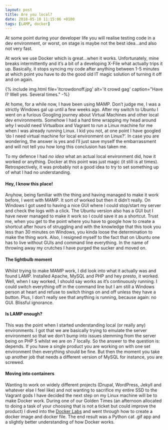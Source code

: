 ```yaml
---
layout: post
title: Are you local?
date: 2018-05-10 11:15:06 +0100
tags: [LAMP, docker]
---
```


At some point during your developer life you will realise testing code in a dev environment, or worst, on stage is maybe not the best idea...and also not very fast.

At work we use Docker which is great...when it works. Unfortunately, mine breaks intermittently and it’s a bit of a developing X-File what actually trips it up. Basically, it stops syncing my code after anything between 1-5 minutes at which point you have to do the good old IT magic solution of turning it off and on again.

{% include img.html file='itcrowdonoff.jpg' alt='it crowd gag'
caption="Have I? Well yes. Several times." -%}

At home, for a while now, I have been using MAMP. Don’t judge me, I was a strictly Windows gal up until a few weeks ago. After my switch to Ubuntu I went on a furious Googling journey about Virtual Machines and other local dev environments. Somehow I had a hard time wrapping my head around _why_ I would need Virtualbox and Vagrant to run a Linux machine for me when I was already running Linux. I kid you not, at one point I have googled ‘do I need virtual machine for local environment on Linux?’.
In case you are wondering, the answer is yes and I’ll just save myself the embarrassment and will not tell you how long this conclusion has taken me.

To my defence I had _no idea_ what an actual local environment did, how it worked or anything. Docker at this point was just magic (it still is at times). Retrospectively, it was probably not a good idea to try to set something up of what I had no understanding.

#### Hey, I know this place!

Anyhow, being familiar with the thing and having managed to make it work before, I went with MAMP. It sort of worked but then it didn’t really. On Windows I got used to having a nice GUI where I could stop/start my server and check the logs with a click. The Ubuntu version also has a GUI but I have never managed to make it work so I could save it as a shortcut. Trust me, when you get to the point where you have to google how to create a shortcut after hours of struggling and with the knowledge that this took you less than 30 minutes on Windows, you kinda loose the determination to make the thing work. Also, I resigned myself to the fact that on Ubuntu one has to live without GUIs and command line everything. In the name of throwing away my crutches I have purged the sucker and moved on.

#### The lightbulb moment

Whilst trying to make MAMP work, I did look into what it actually was and found LAMP. Installed Apache, MySQL and PHP and hey presto, it worked. Well, when I say worked, I should say works as it’s continuously running. I could switch everything off in the command line but I am still a Windows person at heart and refuse to switch things on and off unless they have a button. Plus, I don’t really see that anything is running, because again: no GUI. Blissful ignorance.

#### Is LAMP enough?

This was the point when I started understanding local (or really any) environments. I got that we are basically trying to emulate the server environment so that we don’t bump into issues stemming from the server being on PHP 5 whilst we are on 7 locally.
So the answer to the question is: depends. If you have a single product you are working on with one set environment then everything should be fine. But then the moment you take up another job that needs a different version of MySQL for instance, you are screwed.

#### Moving into containers

Wanting to work on widely different projects (Drupal, WordPress, Jekyll and whatever else I feel like) and not wanting to sacrifice my entire SSD to the Vagrant gods I have decided the next step on my Linux machine will be to make Docker work.
During one of our Golden Times (an afternoon allocated to doing a task of your choosing that is not a ticket but could improve the product) I dived into the [Docker Labs](https://github.com/docker/labs) and went through how to create a docker image and docker file. The end result was a Python cat .gif app and a slightly better understanding of how Docker works.
